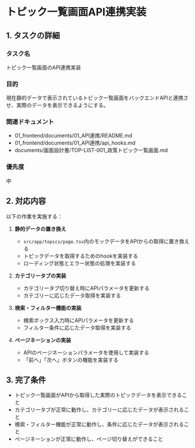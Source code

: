 # トピック一覧画面API連携実装

## 1. タスクの詳細

### タスク名
トピック一覧画面のAPI連携実装

### 目的
現在静的データで表示されているトピック一覧画面をバックエンドAPIと連携させ、実際のデータを表示できるようにする。

### 関連ドキュメント
- 01_frontend/documents/01_API連携/README.md
- 01_frontend/documents/01_API連携/api_hooks.md
- documents/画面設計書/TOP-LIST-001_政策トピック一覧画面.md

### 優先度
中

## 2. 対応内容

以下の作業を実施する：

1. **静的データの置き換え**
   - `src/app/topics/page.tsx`内のモックデータをAPIからの取得に置き換える
   - トピックデータを取得するためのhookを実装する
   - ローディング状態とエラー状態の処理を実装する

2. **カテゴリータブの実装**
   - カテゴリータブ切り替え時にAPIパラメータを更新する
   - カテゴリーに応じたデータ取得を実装する

3. **検索・フィルター機能の実装**
   - 検索ボックス入力時にAPIパラメータを更新する
   - フィルター条件に応じたデータ取得を実装する

4. **ページネーションの実装**
   - APIのページネーションパラメータを使用して実装する
   - 「前へ」「次へ」ボタンの機能を実装する

## 3. 完了条件
- トピック一覧画面がAPIから取得した実際のトピックデータを表示できること
- カテゴリータブが正常に動作し、カテゴリーに応じたデータが表示されること
- 検索・フィルター機能が正常に動作し、条件に応じたデータが表示されること
- ページネーションが正常に動作し、ページ切り替えができること